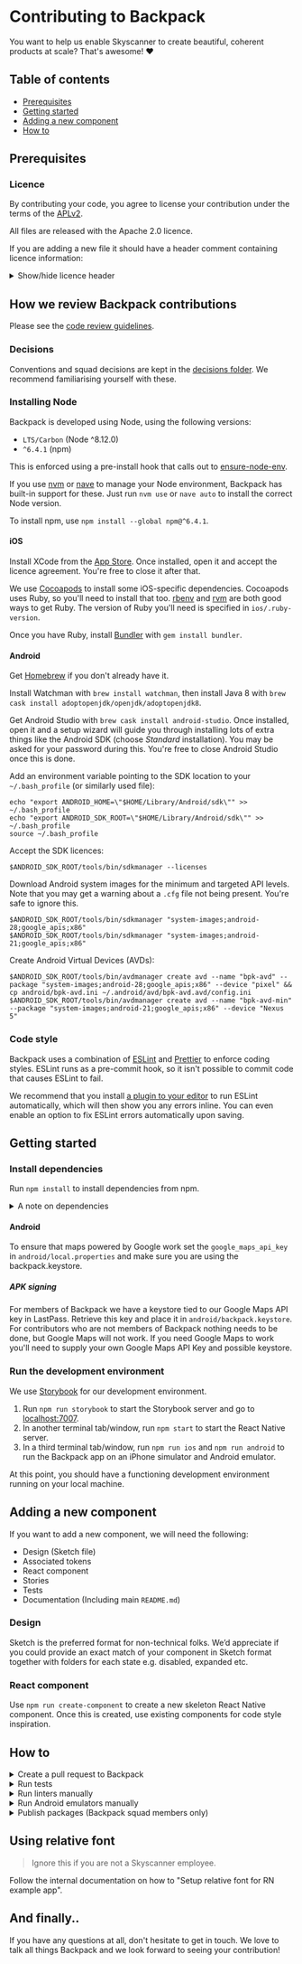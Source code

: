 # Contributing to Backpack

You want to help us enable Skyscanner to create beautiful, coherent products at scale? That's awesome! :heart:

## Table of contents

* [Prerequisites](#prerequisites)
* [Getting started](#getting-started)
* [Adding a new component](#adding-a-new-component)
* [How to](#how-to)

## Prerequisites

### Licence

By contributing your code, you agree to license your contribution under the terms of the [APLv2](./LICENSE).

All files are released with the Apache 2.0 licence.

If you are adding a new file it should have a header comment containing licence information:

<details>
<summary>Show/hide licence header</summary>

```
Backpack - Skyscanner's Design System

Copyright 2016-2020 Skyscanner Ltd

Licensed under the Apache License, Version 2.0 (the "License");
you may not use this file except in compliance with the License.
You may obtain a copy of the License at

  http://www.apache.org/licenses/LICENSE-2.0

Unless required by applicable law or agreed to in writing, software
distributed under the License is distributed on an "AS IS" BASIS,
WITHOUT WARRANTIES OR CONDITIONS OF ANY KIND, either express or implied.
See the License for the specific language governing permissions and
limitations under the License.
```

</details>

## How we review Backpack contributions

Please see the [code review guidelines](https://github.com/Skyscanner/backpack/blob/master/CODE_REVIEW_GUIDELINES.md).

### Decisions

Conventions and squad decisions are kept in the [decisions folder](/decisions). We recommend familiarising yourself with these.

### Installing Node

Backpack is developed using Node, using the following versions:

* `LTS/Carbon` (Node ^8.12.0)
* `^6.4.1` (npm)

This is enforced using a pre-install hook that calls out to [ensure-node-env](https://github.com/Skyscanner/ensure-node-env).

If you use [nvm](https://github.com/creationix/nvm) or [nave](https://github.com/isaacs/nave) to manage your Node environment, Backpack has built-in support for these. Just run `nvm use` or `nave auto` to install the correct Node version.

To install npm, use `npm install --global npm@^6.4.1`.

#### iOS

Install XCode from the [App Store](https://itunes.apple.com/gb/app/xcode/id497799835?mt=12). Once installed, open it and accept the licence agreement. You're free to close it after that.

We use [Cocoapods](https://cocoapods.org) to install some iOS-specific dependencies. Cocoapods uses Ruby, so you'll need to install that too. [rbenv](https://github.com/rbenv/rbenv) and [rvm](https://rvm.io/) are both good ways to get Ruby. The version of Ruby you'll need is specified in `ios/.ruby-version`.

Once you have Ruby, install [Bundler](https://bundler.io) with `gem install bundler`.

#### Android

Get [Homebrew](https://brew.sh/) if you don't already have it.

Install Watchman with `brew install watchman`, then install Java 8 with `brew cask install adoptopenjdk/openjdk/adoptopenjdk8`.

Get Android Studio with `brew cask install android-studio`. Once installed, open it and a setup wizard will guide you through installing lots of extra things like the Android SDK (choose *Standard* installation). You may be asked for your password during this. You're free to close Android Studio once this is done.

Add an environment variable pointing to the SDK location to your `~/.bash_profile`
(or similarly used file):

```
echo "export ANDROID_HOME=\"$HOME/Library/Android/sdk\"" >> ~/.bash_profile
echo "export ANDROID_SDK_ROOT=\"$HOME/Library/Android/sdk\"" >> ~/.bash_profile
source ~/.bash_profile
```

Accept the SDK licences:

```
$ANDROID_SDK_ROOT/tools/bin/sdkmanager --licenses
```

Download Android system images for the minimum and targeted API levels. Note that you may get a warning about a `.cfg` file not being present. You're safe to ignore this.

```
$ANDROID_SDK_ROOT/tools/bin/sdkmanager "system-images;android-28;google_apis;x86"
$ANDROID_SDK_ROOT/tools/bin/sdkmanager "system-images;android-21;google_apis;x86"
```
Create Android Virtual Devices (AVDs):

```
$ANDROID_SDK_ROOT/tools/bin/avdmanager create avd --name "bpk-avd" --package "system-images;android-28;google_apis;x86" --device "pixel" && cp android/bpk-avd.ini ~/.android/avd/bpk-avd.avd/config.ini
$ANDROID_SDK_ROOT/tools/bin/avdmanager create avd --name "bpk-avd-min" --package "system-images;android-21;google_apis;x86" --device "Nexus 5"
```

### Code style

Backpack uses a combination of [ESLint](https://eslint.org) and [Prettier](https://prettier.io) to enforce coding styles. ESLint runs as a pre-commit hook, so it isn't possible to commit code that causes ESLint to fail.

We recommend that you install [a plugin to your editor](https://eslint.org/docs/user-guide/integrations#editors) to run ESLint automatically, which will then show you any errors inline. You can even enable an option to fix ESLint errors automatically upon saving.

## Getting started

### Install dependencies

Run `npm install` to install dependencies from npm.

<details>
<summary>A note on dependencies</summary>

Backpack is a multi-package repository, also known as a monorepo. This means that instead of having one code repository for each npm package, we manage them all inside this single repository.

We use [Lerna](https://lernajs.io) to achieve this. Lerna links packages together inside this repo by 'bootstrapping'.

When you run `npm install`, Lerna is bootstrapped automatically as a post-install hook. However, if you change dependencies within a package, you will need to run Lerna manually with `npm run bootstrap`.

</details>

#### Android

To ensure that maps powered by Google work set the `google_maps_api_key` in `android/local.properties` and make sure you are using the backpack.keystore.

##### APK signing

For members of Backpack we have a keystore tied to our Google Maps API key in LastPass. Retrieve this key and place it in `android/backpack.keystore`. For contributors who are not members of Backpack nothing needs to be done, but Google Maps will not work. If you need Google Maps to work you'll need to supply your own Google Maps API Key and possible keystore.

### Run the development environment

We use [Storybook](https://storybook.js.org/) for our development environment.

1. Run `npm run storybook` to start the Storybook server and go to [localhost:7007](http://localhost:7007).
1. In another terminal tab/window, run `npm start` to start the React Native server.
1. In a third terminal tab/window, run `npm run ios` and `npm run android` to run the Backpack app on an iPhone simulator and Android emulator.

At this point, you should have a functioning development environment running on your local machine.

## Adding a new component

If you want to add a new component, we will need the following:

- Design (Sketch file)
- Associated tokens
- React component
- Stories
- Tests
- Documentation (Including main `README.md`)

### Design

Sketch is the preferred format for non-technical folks. We’d appreciate if you could provide an exact match of your component in Sketch format together with folders for each state e.g. disabled, expanded etc.

### React component

Use `npm run create-component` to create a new skeleton React Native component. Once this is created, use existing components for code style inspiration.

## How to

<details>
<summary>Create a pull request to Backpack</summary>

For anything non-trivial, we strongly recommend speaking to somebody from Backpack squad before starting work on a PR. This lets us pass on any advice or knowledge we already have about the work you're proposing. It might even be something we're already working on. After this, follow the steps below.

1. [Fork the repository](https://github.com/Skyscanner/backpack-react-native/fork).
2. Create a new branch.
3. Make your changes.
4. Commit and push your new branch.
5. Submit a [pull request](https://github.com/Skyscanner/backpack-react-native/pulls).
6. Notify someone in Backpack squad or drop a note in #backpack.

Bear in mind that small, incremental pull requests are likely to be reviewed faster.

</details>

<details>
<summary>Run tests</summary>

`npm test` will run all tests. It will pick up any files that end in `-test.js`, so you don't need to do anything to make Jest pick them up.

You can also run the tests in 'watch mode', which means the process will continually run and run tests every time files change. Use `npm run jest:watch` to do this.

</details>

</details>

<details>
<summary>Run linters manually</summary>

* `npm run lint` to lint JS.
* `npm run lint:fix` to lint and try to automatically fix any errors.

</details>

<details>
<summary>Run Android emulators manually</summary>

The setup process detailed in *[Prerequisites](#prerequisites)* created two Android emulators. One with API version 27 and another with 21.

To run these manually, run `npm run android:emulator` or `npm run android:emulator:min` to run API versions 27 and 21 respectively.

</details>

<details>
<summary>Publish packages (Backpack squad members only)</summary>

- Update the [unreleased changelog](/unreleased.md) with everything that has changed, separating out breaking changes (*major*), additions (*minor*) and fixes (*patch*) changes (you should see examples of this in previous entries of the [changelog](/changelog.md)).
  - Some useful commands for determining "what's changed?":
    - `git log --pretty=format:"* %s (%h)" $(git describe --tags --abbrev=0)...HEAD`
- Make sure you are an owner of the npm package (speak to a member of the Backpack squad).
- **Run `npm run release`**. Do not run `npm publish`.
- You’ll be asked to specify a new version. Options are *patch*, *minor* or *major*. These should directly align to the entries you put in the [unreleased changelog](/unreleased.md) in step 1.
- Move entries from [unreleased.md](/unreleased.md) to the [changelog](/changelog.md). Update the package versions for the new changes, and group them under a title with today’s date and a brief summary of what has changed.
- Commit and push to master.

When a component is released for the first time on npm, remember to add the component to the Skyscanner organisation through the [npm UI](https://www.npmjs.com/settings/skyscanner/teams/team/backpack-react-native/access).

### Native Android bridges

Android bridges should be compiled and published into the internal Artifactory, this process is done automatically as part of the release.

To publish it manually run:

```
cd android
./gradlew -PinternalBuild=true :backpack-react-native:publish
```

#### Authentication

Follow the internal documentation to login gradle into the internal Artifactory.

#### Versioning

Versions should follow what is in the `package.json` of the corresponding JS code, and will do so automatically. Once one version is published it can't be replaced, to do a new release the JS package should also be released again.

If you want to publish test code set the env variable `SNAPSHOT=true`, this will publish a snapshot version that can be replaced.

```
cd android
SNAPSHOT=true ./gradlew -PinternalBuild=true :backpack-react-native:publish
```

</details>

## Using relative font

> Ignore this if you are not a Skyscanner employee.

Follow the internal documentation on how to "Setup relative font for RN example app".

## And finally..

If you have any questions at all, don't hesitate to get in touch. We love to talk all things Backpack and we look forward to seeing your contribution!
